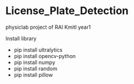 # License_Plate_Detection
physiclab project of RAI Kmitl year1


Install library
- pip install ultralytics
- pip install opencv-python
- pip install numpy
- pip install random
- pip install pillow
